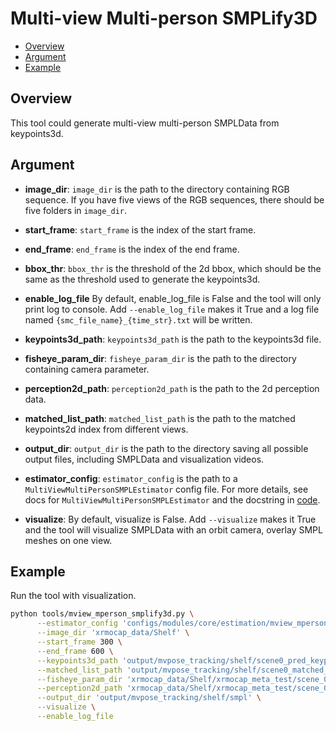 # Multi-view Multi-person SMPLify3D

- [Overview](#overview)
- [Argument](#argument)
- [Example](#example)

## Overview

This tool could generate multi-view multi-person SMPLData from keypoints3d.

## Argument

- **image_dir**:
`image_dir` is the path to the directory containing RGB sequence. If you have five views of the RGB sequences, there should be five folders in `image_dir`.

- **start_frame**:
`start_frame` is the index of the start frame.

- **end_frame**:
`end_frame` is the index of the end frame.

- **bbox_thr**:
`bbox_thr` is the threshold of the 2d bbox, which should be the same as the threshold used to generate the keypoints3d.

- **enable_log_file**
By default, enable_log_file is False and the tool will only print log to console. Add `--enable_log_file` makes it True and a log file named `{smc_file_name}_{time_str}.txt` will be written.

- **keypoints3d_path**:
`keypoints3d_path` is the path to the keypoints3d file.

- **fisheye_param_dir**:
`fisheye_param_dir` is the path to the directory containing camera parameter.

- **perception2d_path**:
`perception2d_path` is the path to the 2d perception data.

- **matched_list_path**:
`matched_list_path` is the path to the matched keypoints2d index from different views.

- **output_dir**:
`output_dir` is the path to the directory saving all possible output files, including SMPLData and visualization videos.

- **estimator_config**:
`estimator_config` is the path to a `MultiViewMultiPersonSMPLEstimator` config file. For more details, see docs for `MultiViewMultiPersonSMPLEstimator` and the docstring in [code](../../../xrmocap/core/estimation/mview_mperson_smpl_estimator.py).

- **visualize**:
By default, visualize is False. Add `--visualize` makes it True and the tool will visualize SMPLData with an orbit camera, overlay SMPL meshes on one view.


## Example

Run the tool with visualization.

```bash
python tools/mview_mperson_smplify3d.py \
      --estimator_config 'configs/modules/core/estimation/mview_mperson_smpl_estimator.py' \
      --image_dir 'xrmocap_data/Shelf' \
      --start_frame 300 \
      --end_frame 600 \
      --keypoints3d_path 'output/mvpose_tracking/shelf/scene0_pred_keypoints3d.npz' \
      --matched_list_path 'output/mvpose_tracking/shelf/scene0_matched_kps2d_idx.npy' \
      --fisheye_param_dir 'xrmocap_data/Shelf/xrmocap_meta_test/scene_0/camera_parameters' \
      --perception2d_path 'xrmocap_data/Shelf/xrmocap_meta_test/scene_0/perception_2d.npz' \
      --output_dir 'output/mvpose_tracking/shelf/smpl' \
      --visualize \
      --enable_log_file
```
